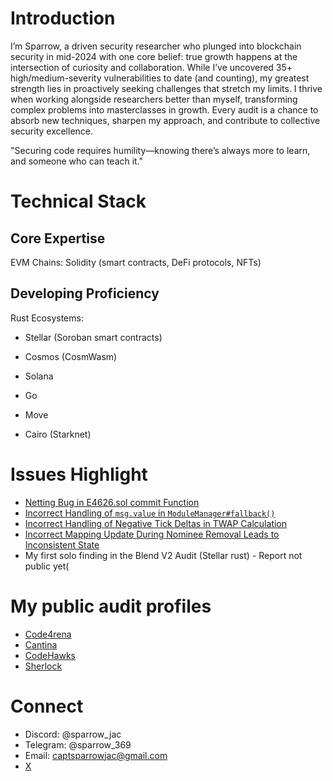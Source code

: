 # Introduction
I’m Sparrow, a driven security researcher who plunged into blockchain security in mid-2024 with one core belief: true growth happens at the intersection of curiosity and collaboration. While I’ve uncovered 35+ high/medium-severity vulnerabilities to date (and counting), my greatest strength lies in proactively seeking challenges that stretch my limits. I thrive when working alongside researchers better than myself, transforming complex problems into masterclasses in growth. Every audit is a chance to absorb new techniques, sharpen my approach, and contribute to collective security excellence.

"Securing code requires humility—knowing there’s always more to learn, and someone who can teach it."

# Technical Stack
## Core Expertise
EVM Chains: Solidity (smart contracts, DeFi protocols, NFTs)

## Developing Proficiency
Rust Ecosystems:

- Stellar (Soroban smart contracts)

- Cosmos (CosmWasm)

- Solana

- Go 

- Move 

- Cairo (Starknet)

# Issues Highlight
- [Netting Bug in E4626.sol commit Function](https://github.com/sherlock-audit/2025-04-burve-judging/issues/490)
- [Incorrect Handling of `msg.value` in `ModuleManager#fallback()`](https://codehawks.cyfrin.io/c/2024-07-biconomy/s/168)
- [Incorrect Handling of Negative Tick Deltas in TWAP Calculation](https://github.com/code-423n4/2024-05-predy-findings/issues/90)
- [Incorrect Mapping Update During Nominee Removal Leads to Inconsistent State](https://github.com/code-423n4/2024-05-olas-findings/issues/74)
- My first solo finding in the Blend V2 Audit (Stellar rust) - Report not public yet(

# My public audit profiles
- [Code4rena](https://code4rena.com/@Sparrow)
- [Cantina](https://cantina.xyz/u/Sparrow)
- [CodeHawks](https://profiles.cyfrin.io/u/sparrow)
- [Sherlock](https://audits.sherlock.xyz/watson/Sparrow_Jac)

# Connect
- Discord: @sparrow_jac
- Telegram: @sparrow_369
- Email: captsparrowjac@gmail.com
- [X](https://x.com/captsparrowjac)
